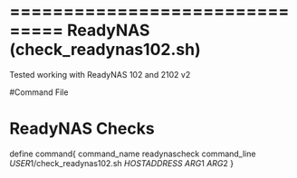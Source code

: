 ===============================
ReadyNAS (check_readynas102.sh)
===============================
Tested working with ReadyNAS 102 and 2102 v2


#Command File

# ReadyNAS Checks
define command{
        command_name    readynascheck
        command_line    $USER1$/check_readynas102.sh $HOSTADDRESS$ $ARG1$ $ARG2$
}
#